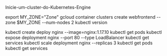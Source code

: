 Inicie-um-cluster-do-Kubernetes-Engine



export MY_ZONE="Zone"
gcloud container clusters create webfrontend --zone $MY_ZONE --num-nodes 2
kubectl version



kubectl create deploy nginx --image=nginx:1.17.10
kubectl get pods
kubectl expose deployment nginx --port 80 --type LoadBalancer
kubectl get services
kubectl scale deployment nginx --replicas 3
kubectl get pods
kubectl get services

